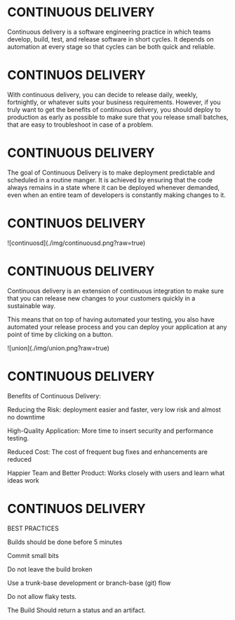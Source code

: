# CONTINUOUS DELIVERY

<p class="fragment fade-in-then-semi-out">Continuous delivery is a software engineering practice in which teams develop, build, test, and release software in short cycles. It depends on automation at every stage so that cycles can be both quick and reliable.</p>


# CONTINUOS DELIVERY

<p class="fragment fade-in-then-semi-out">With continuous delivery, you can decide to release daily, weekly, fortnightly, or whatever suits your business requirements. However, if you truly want to get the benefits of continuous delivery, you should deploy to production as early as possible to make sure that you release small batches, that are easy to troubleshoot in case of a problem.</p>


# CONTINUOUS DELIVERY 

<p class="fragment fade-in-then-semi-out">The goal of Continuous Delivery is to make deployment predictable and scheduled in a routine manger. It is achieved by ensuring that the code always remains in a state where it can be deployed whenever demanded, even when an entire team of developers is constantly making changes to it. </p>


# CONTINUOS DELIVERY

<p class="fragment fade-in-then-semi-out">![continuosd](./img/continuousd.png?raw=true) <!-- .element height="90%" width="90%" --></p>


# CONTINUOUS DELIVERY

<p class="fragment fade-in-then-semi-out">Continuous delivery is an extension of continuous integration to make sure that you can release new changes to your customers quickly in a sustainable way.</p>
<p class="fragment fade-in-then-semi-out">This means that on top of having automated your testing, you also have automated your release process and you can deploy your application at any point of time by clicking on a button.</p>

<p class="fragment fade-in-then-semi-out">![union](./img/union.png?raw=true) <!-- .element height="60%" width="60%" --></p>


# CONTINUOUS DELIVERY

<p class="fragment fade-in-then-semi-out">Benefits of Continuous Delivery:</p>
<p class="fragment fade-in-then-semi-out">Reducing the Risk: deployment easier and faster, very low risk and almost no downtime</p>
<p class="fragment fade-in-then-semi-out">High-Quality Application: More time to insert security and performance testing.</p>
<p class="fragment fade-in-then-semi-out">Reduced Cost: The cost of frequent bug fixes and enhancements are reduced</p>
<p class="fragment fade-in-then-semi-out">Happier Team and Better Product: Works closely with users and learn what ideas work </p>


# CONTINUOS DELIVERY 
<p class="fragment fade-in-then-semi-out">BEST PRACTICES</p>
<p class="fragment fade-in-then-semi-out">Builds should be done before 5 minutes</P>
<p class="fragment fade-in-then-semi-out">Commit small bits</P>
<p class="fragment fade-in-then-semi-out">Do not leave the build broken</P>
<p class="fragment fade-in-then-semi-out">Use a trunk-base development or branch-base (git) flow</P>
<p class="fragment fade-in-then-semi-out">Do not allow flaky tests. </P>
<p class="fragment fade-in-then-semi-out">The Build Should return a status and an artifact.</P>

